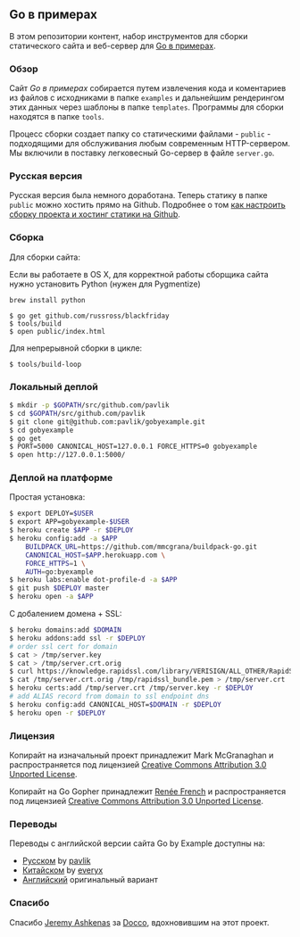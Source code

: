 ## Go в примерах

В этом репозитории контент, набор инструментов для сборки статического сайта и веб-сервер для [Go в примерах](http://gobyexample.ru).


### Обзор

Сайт *Go в примерах* собирается путем извлечения кода и коментариев из файлов с исходниками в папке `examples` и дальнейшим рендерингом этих данных через шаблоны в папке `templates`. Программы для сборки находятся в папке `tools`.

Процесс сборки создает папку со статическими файлами -
`public` - подходящими для обслуживания любым современным HTTP-сервером.
Мы включили в поставку легковесный Go-сервер в файле `server.go`.

### Русская версия

Русская версия была немного доработана. Теперь статику в папке `public` можно хостить прямо на Github. Подробнее о том [как настроить сборку проекта и хостинг cтатики на Github](http://gohugo.io/tutorials/github-pages-blog/).


### Сборка

Для сборки сайта:

Если вы работаете в OS X, для корректной работы сборщика сайта нужно установить Python (нужен для Pygmentize)

```console
brew install python
```

```console
$ go get github.com/russross/blackfriday
$ tools/build
$ open public/index.html
```

Для непрерывной сборки в цикле:

```console
$ tools/build-loop
```


### Локальный деплой

```bash
$ mkdir -p $GOPATH/src/github.com/pavlik
$ cd $GOPATH/src/github.com/pavlik
$ git clone git@github.com:pavlik/gobyexample.git
$ cd gobyexample
$ go get
$ PORT=5000 CANONICAL_HOST=127.0.0.1 FORCE_HTTPS=0 gobyexample
$ open http://127.0.0.1:5000/
```


### Деплой на платформе

Простая установка:

```bash
$ export DEPLOY=$USER
$ export APP=gobyexample-$USER
$ heroku create $APP -r $DEPLOY
$ heroku config:add -a $APP
    BUILDPACK_URL=https://github.com/mmcgrana/buildpack-go.git
    CANONICAL_HOST=$APP.herokuapp.com \
    FORCE_HTTPS=1 \
    AUTH=go:byexample
$ heroku labs:enable dot-profile-d -a $APP
$ git push $DEPLOY master
$ heroku open -a $APP
```

С добалением домена + SSL:

```bash
$ heroku domains:add $DOMAIN
$ heroku addons:add ssl -r $DEPLOY
# order ssl cert for domain
$ cat > /tmp/server.key
$ cat > /tmp/server.crt.orig
$ curl https://knowledge.rapidssl.com/library/VERISIGN/ALL_OTHER/RapidSSL%20Intermediate/RapidSSL_CA_bundle.pem > /tmp/rapidssl_bundle.pem
$ cat /tmp/server.crt.orig /tmp/rapidssl_bundle.pem > /tmp/server.crt
$ heroku certs:add /tmp/server.crt /tmp/server.key -r $DEPLOY
# add ALIAS record from domain to ssl endpoint dns
$ heroku config:add CANONICAL_HOST=$DOMAIN -r $DEPLOY
$ heroku open -r $DEPLOY
```


### Лицензия

Копирайт на изначальный проект принадлежит Mark McGranaghan и распространяется под лицензией
[Creative Commons Attribution 3.0 Unported License](http://creativecommons.org/licenses/by/3.0/deed.ru).

Копирайт на Go Gopher принадлежит [Renée French](http://reneefrench.blogspot.com/) и распространяется под лицензией
[Creative Commons Attribution 3.0 Unported License](http://creativecommons.org/licenses/by/3.0/).


### Переводы

Переводы с английской версии сайта Go by Example доступны на:

* [Русском](http://gobyexample.ru/) by [pavlik](https://github.com/pavlik)
* [Китайском](http://everyx.github.io/gobyexample/) by [everyx](https://github.com/everyx)
*  [Английский](http://gobyexample.com/) оригинальный вариант


### Спасибо

Спасибо [Jeremy Ashkenas](https://github.com/jashkenas)
за [Docco](http://jashkenas.github.com/docco/), вдохновившим на этот проект.
